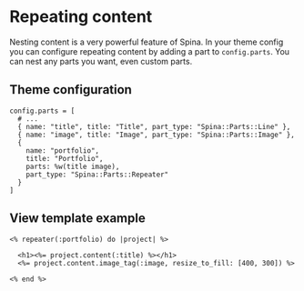 # Repeating content

Nesting content is a very powerful feature of Spina. In your theme config you can configure repeating content by adding a part to `config.parts`. You can nest any parts you want, even custom parts.

## Theme configuration

```
config.parts = [
  # ...
  { name: "title", title: "Title", part_type: "Spina::Parts::Line" }, 
  { name: "image", title: "Image", part_type: "Spina::Parts::Image" }, 
  {
    name: "portfolio",
    title: "Portfolio",
    parts: %w(title image),
    part_type: "Spina::Parts::Repeater"
  }
]
```

## View template example

```
<% repeater(:portfolio) do |project| %>
  
  <h1><%= project.content(:title) %></h1>
  <%= project.content.image_tag(:image, resize_to_fill: [400, 300]) %>

<% end %>
```